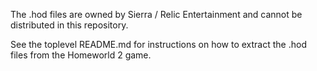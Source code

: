 The .hod files are owned by Sierra / Relic Entertainment and cannot
be distributed in this repository.

See the toplevel README.md for instructions on how to extract
the .hod files from the Homeworld 2 game.

